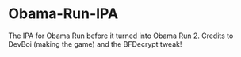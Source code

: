 # Obama-Run-IPA
The IPA for Obama Run before it turned into Obama Run 2. Credits to DevBoi (making the game) and the BFDecrypt tweak!
